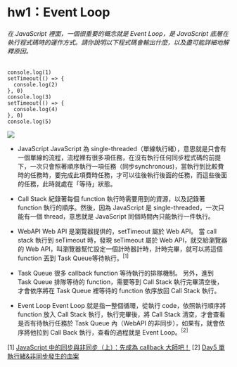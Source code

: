 # hw1：Event Loop
###### 在 JavaScript 裡面，一個很重要的概念就是 Event Loop，是 JavaScript 底層在執行程式碼時的運作方式。請你說明以下程式碼會輸出什麼，以及盡可能詳細地解釋原因。
```javascript=
console.log(1)
setTimeout(() => {
  console.log(2)
}, 0)
console.log(3)
setTimeout(() => {
  console.log(4)
}, 0)
console.log(5)
```
![](hw1_eventLoop.gif)

* JavaScript 
JavaScript 為 single-threaded（單線執行緒），意思就是只會有一個單線的流程，流程裡有很多項任務，在沒有執行任何同步程式碼的前提下，一次只會照著順序執行一項任務（同步synchronous)，當執行到比較費時的任務時，要完成此項費時任務，才可以往後執行後面的任務，而這些後面的任務，此時就處在「等待」狀態。

* Call Stack
紀錄著每個 function 執行時需要用到的資源，以及記錄著 function 執行的順序。然後，因為 JavaScript 是 single-threaded，一次只能有一個 thread，意思就是 JavaScript 同個時間內只能執行一件執行。

* WebAPI
Web API 是瀏覽器提供的，setTimeout 屬於 Web API。
當 call stack 執行到 seTimeout 時，發現 seTimeout 屬於 Web API，就交給瀏覽器的 Web API，叫瀏覽器幫忙設定一個計時器計時，計時完畢，就可以將這個 function 丟到 Task Queue等待執行。<sup>[1]</sup>

* Task Queue
很多 callback function 等待執行的排隊機制。
另外，進到 Task Queue 排隊等待的 function，需要等到 Call Stack 執行完畢清空後，才會依序將在 Task Queue 裡等待的 function 依序放回 Call Stack 執行。

* Event Loop
Event Loop 就是指一整個循環，從執行 code，依照執行順序將 function 放入 Call Stack 執行，執行完畢後，將 Call Stack 清空，才會查看是否有待執行任務於 Task Queue 內（WebAPI 的非同步），如果有，就會依序將他拉到 Call Back 執行，查看的過程就是 Event Loop。<sup>[2]</sup>

[1] [JavaScript 中的同步與非同步（上）：先成為 callback 大師吧！](https://blog.huli.tw/2019/10/04/javascript-async-sync-and-callback/)
[2] [Day5 單執行緒&非同步發生的血案](https://ithelp.ithome.com.tw/articles/10200054)
